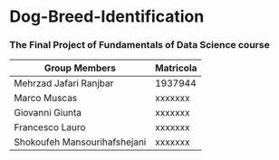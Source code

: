 # Dog-Breed-Identification

### The Final Project of Fundamentals of Data Science course

|         Group Members         |   Matricola   |
| ----------------------------- | ------------- |
|    Mehrzad Jafari Ranjbar     |    1937944    |
|          Marco Muscas         |    xxxxxxx    |
|        Giovanni Giunta        |    xxxxxxx    |
|        Francesco Lauro        |    xxxxxxx    |
| Shokoufeh Mansourihafshejani  |    xxxxxxx    |



